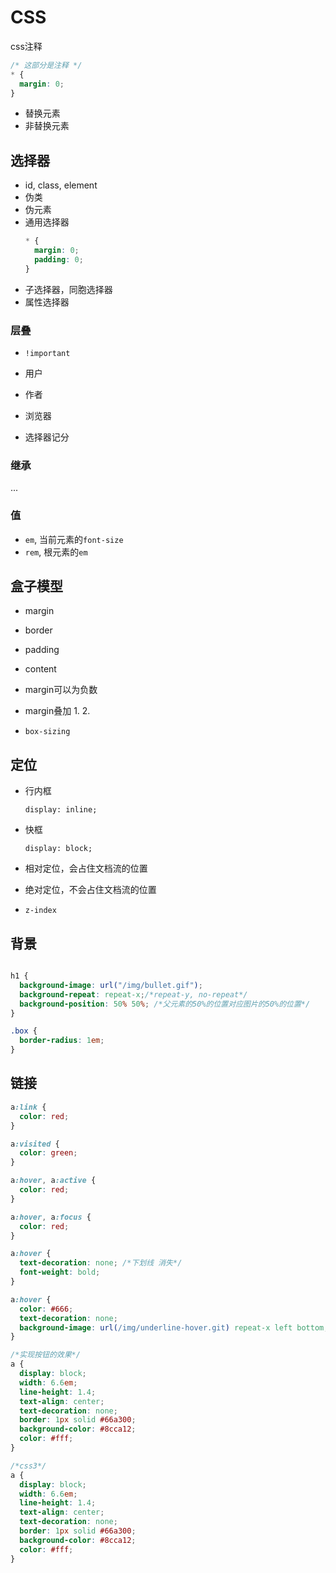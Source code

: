 # CSS

css注释
```css
/* 这部分是注释 */
* {
  margin: 0;
}
```

* 替换元素
* 非替换元素

## 选择器

* id, class, element
* 伪类
* 伪元素
* 通用选择器
  ```css
  * {
    margin: 0;
    padding: 0;
  }
  ```
* 子选择器，同胞选择器
* 属性选择器

### 层叠

* `!important`
* 用户
* 作者
* 浏览器


* 选择器记分

### 继承

...

### 值

* `em`, 当前元素的`font-size`
* `rem`, 根元素的`em`

## 盒子模型

* margin
* border
* padding
* content


* margin可以为负数
* margin叠加
  1.
  2.

* `box-sizing`


## 定位
* 行内框
  ```
  display: inline;
  ```
* 快框
  ```
  display: block;
  ```

* 相对定位，会占住文档流的位置
* 绝对定位，不会占住文档流的位置
* `z-index`

## 背景

```css

h1 {
  background-image: url("/img/bullet.gif");
  background-repeat: repeat-x;/*repeat-y, no-repeat*/
  background-position: 50% 50%; /*父元素的50%的位置对应图片的50%的位置*/
}

.box {
  border-radius: 1em;
}

```

## 链接

```css
a:link {
  color: red;
}

a:visited {
  color: green;
}

a:hover, a:active {
  color: red;
}

a:hover, a:focus {
  color: red;
}

a:hover {
  text-decoration: none; /*下划线 消失*/
  font-weight: bold;
}

a:hover {
  color: #666;
  text-decoration: none;
  background-image: url(/img/underline-hover.git) repeat-x left bottom; /*图片来实现特殊下划线的效果*/
}

/*实现按钮的效果*/
a {
  display: block;
  width: 6.6em;
  line-height: 1.4;
  text-align: center;
  text-decoration: none;
  border: 1px solid #66a300;
  background-color: #8cca12;
  color: #fff;
}

/*css3*/
a {
  display: block;
  width: 6.6em;
  line-height: 1.4;
  text-align: center;
  text-decoration: none;
  border: 1px solid #66a300;
  background-color: #8cca12;
  color: #fff;
}
```
